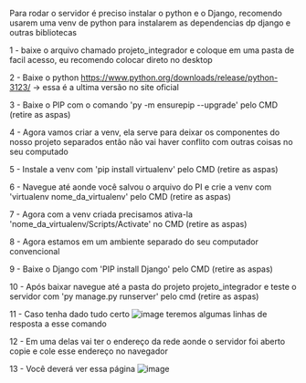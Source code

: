 Para rodar o servidor é preciso instalar o python e o Django, recomendo usarem uma venv de python para instalarem as dependencias dp django e outras bibliotecas

1 - baixe o arquivo chamado projeto_integrador e coloque em uma pasta de facil acesso, eu recomendo colocar direto no desktop

2 - Baixe o python https://www.python.org/downloads/release/python-3123/ -> essa é a ultima versão no site oficial

3 - Baixe o PIP com o comando  'py -m ensurepip --upgrade' pelo CMD (retire as aspas)

4 - Agora vamos criar a venv, ela serve para deixar os componentes do nosso projeto separados então não vai haver conflito com outras coisas no seu computado

5 - Instale a venv com 'pip install virtualenv' pelo CMD (retire as aspas)

6 - Navegue até aonde você salvou o arquivo do PI e crie a venv com 'virtualenv nome_da_virtualenv' pelo CMD (retire as aspas)

7 - Agora com a venv criada precisamos ativa-la 'nome_da_virtualenv/Scripts/Activate' no CMD (retire as aspas)

8 - Agora estamos em um ambiente separado do seu computador convencional

9 - Baixe o Django com 'PIP install Django' pelo CMD (retire as aspas)

10 - Após baixar navegue até a pasta do projeto projeto_integrador e teste o servidor com 'py manage.py runserver' pelo cmd (retire as aspas)

11 - Caso tenha dado tudo certo ![image](https://github.com/AndhreVergilio/ProjetoPI/assets/167596799/37aecd0e-4408-45e0-b57c-a228ff9f7ea7) teremos algumas linhas de resposta a esse comando

12 - Em uma delas vai ter o endereço da rede aonde o servidor foi aberto copie e cole esse endereço no navegador

13 - Você deverá ver essa página ![image](https://github.com/AndhreVergilio/ProjetoPI/assets/167596799/d7a65738-f9a9-4bfe-988f-f813c295b908)

